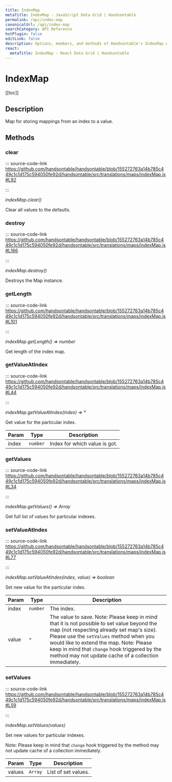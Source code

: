 ```yaml
---
title: IndexMap
metaTitle: IndexMap - JavaScript Data Grid | Handsontable
permalink: /api/index-map
canonicalUrl: /api/index-map
searchCategory: API Reference
hotPlugin: false
editLink: false
description: Options, members, and methods of Handsontable's IndexMap API.
react:
  metaTitle: IndexMap - React Data Grid | Handsontable
---
```


# IndexMap

[[toc]]

## Description

Map for storing mappings from an index to a value.


## Methods

### clear
  
::: source-code-link https://github.com/handsontable/handsontable/blob/155272763a14b785c449c1c1d175c594050fe92d/handsontable/src/translations/maps/indexMap.js#L92

:::

_indexMap.clear()_

Clear all values to the defaults.



### destroy
  
::: source-code-link https://github.com/handsontable/handsontable/blob/155272763a14b785c449c1c1d175c594050fe92d/handsontable/src/translations/maps/indexMap.js#L166

:::

_indexMap.destroy()_

Destroys the Map instance.



### getLength
  
::: source-code-link https://github.com/handsontable/handsontable/blob/155272763a14b785c449c1c1d175c594050fe92d/handsontable/src/translations/maps/indexMap.js#L101

:::

_indexMap.getLength() ⇒ number_

Get length of the index map.



### getValueAtIndex
  
::: source-code-link https://github.com/handsontable/handsontable/blob/155272763a14b785c449c1c1d175c594050fe92d/handsontable/src/translations/maps/indexMap.js#L44

:::

_indexMap.getValueAtIndex(index) ⇒ \*_

Get value for the particular index.


| Param | Type | Description |
| --- | --- | --- |
| index | `number` | Index for which value is got. |



### getValues
  
::: source-code-link https://github.com/handsontable/handsontable/blob/155272763a14b785c449c1c1d175c594050fe92d/handsontable/src/translations/maps/indexMap.js#L34

:::

_indexMap.getValues() ⇒ Array_

Get full list of values for particular indexes.



### setValueAtIndex
  
::: source-code-link https://github.com/handsontable/handsontable/blob/155272763a14b785c449c1c1d175c594050fe92d/handsontable/src/translations/maps/indexMap.js#L77

:::

_indexMap.setValueAtIndex(index, value) ⇒ boolean_

Set new value for the particular index.


| Param | Type | Description |
| --- | --- | --- |
| index | `number` | The index. |
| value | `*` | The value to save. Note: Please keep in mind that it is not possible to set value beyond the map (not respecting already set map's size). Please use the `setValues` method when you would like to extend the map. Note: Please keep in mind that `change` hook triggered by the method may not update cache of a collection immediately. |



### setValues
  
::: source-code-link https://github.com/handsontable/handsontable/blob/155272763a14b785c449c1c1d175c594050fe92d/handsontable/src/translations/maps/indexMap.js#L59

:::

_indexMap.setValues(values)_

Set new values for particular indexes.

Note: Please keep in mind that `change` hook triggered by the method may not update cache of a collection immediately.


| Param | Type | Description |
| --- | --- | --- |
| values | `Array` | List of set values. |


